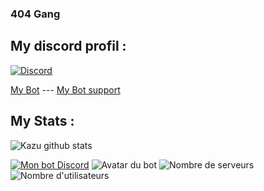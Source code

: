 ### 404 Gang

## My discord profil : 

[![Discord](https://lanyard.cnrad.dev/api/1001131894978658355)](https://discord.com/users/1001131894978658355)

[My Bot](https://discord.com/api/oauth2/authorize?client_id=1076481062181535804&permissions=-1&scope=bot) --- [My Bot support](https://discord.gg/sao)

## My Stats : 

![Kazu github stats](https://github-readme-stats.vercel.app/api?username=kazuto0404)

[![Mon bot Discord](https://badgen.net/badge/Bot/Asuu/blue?icon=discord&labelColor=black&label&iconColor=blue)](https://discord.com/api/oauth2/authorize?client_id=1076481062181535804&permissions=-1&scope=bot)
![Avatar du bot](https://cdn.discordapp.com/avatars/1076481062181535804/3ef3c3d65a8a082d67f9d1f9a9c94617.png)
![Nombre de serveurs](https://badgen.net/badge/Serveurs/10k+/green)
![Nombre d'utilisateurs](https://badgen.net/badge/Utilisateurs/50k+/green)







